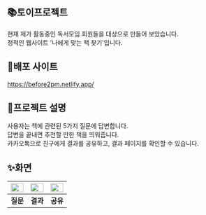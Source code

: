 ## 📚토이프로젝트
현재 제가 활동중인 독서모임 회원들을 대상으로 만들어 보았습니다. <br>
정적인 웹사이트 '나에게 맞는 책 찾기'입니다.

## 📍배포 사이트
https://before2pm.netlify.app/

## 📢프로젝트 설명
사용자는 책에 관련된 5가지 질문에 답변합니다.<br>
답변을 끝내면 추천할 만한 책을 띄워줍니다.<br>
카카오톡으로 친구에게 결과를 공유하고, 결과 페이지를 확인할 수 있습니다.<br>

## ✨화면
<img src = "https://user-images.githubusercontent.com/108658971/208045390-c38714a7-fed8-427a-9065-985c0112bf53.png" width="100%" height="40%"> | <img src = "https://user-images.githubusercontent.com/108658971/208045401-a1fee1c1-a96b-4d33-ac33-27da2a1bda97.png" width="100%" height="40%"> | <img src = "https://user-images.githubusercontent.com/108658971/208046033-9ece80d2-5a15-49c2-94c2-5b90ddfbbb22.png" width="100%" height="40%">
:---:|:---:|:---:|
**질문** | **결과** | **공유**

